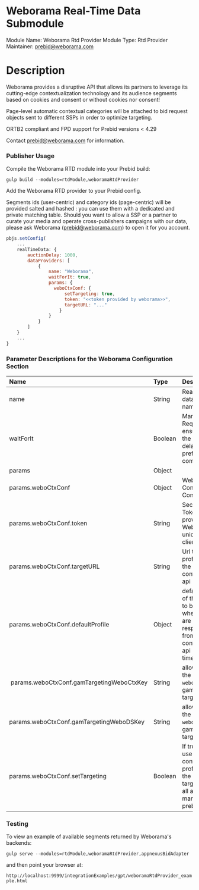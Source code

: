 # Weborama Real-Time Data Submodule

Module Name: Weborama Rtd Provider
Module Type: Rtd Provider
Maintainer: prebid@weborama.com

# Description

Weborama provides a disruptive API that allows its partners to leverage its
cutting-edge contextualization technology and its audience segments based on
cookies and consent or without cookies nor consent!

Page-level automatic contextual categories will be attached to bid request objects sent to different SSPs in order to optimize targeting.

ORTB2 compliant and FPD support for Prebid versions < 4.29

Contact prebid@weborama.com for information.

### Publisher Usage

Compile the Weborama RTD module into your Prebid build:

`gulp build --modules=rtdModule,weboramaRtdProvider`

Add the Weborama RTD provider to your Prebid config.

Segments ids (user-centric) and category ids (page-centric) will be provided
salted and hashed : you can use them with a dedicated and private matching table.
Should you want to allow a SSP or a partner to curate your media and operate
cross-publishers campaigns with our data, please ask Weborama (prebid@weborama.com) to
open it for you account.

```javascript
pbjs.setConfig(
    ...
    realTimeData: {
        auctionDelay: 1000,
        dataProviders: [
            {
                name: "Weborama",
                waitForIt: true,
                params: {
                  weboCtxConf: {
                      setTargeting: true,
                      token: "<<token provided by weborama>>",
                      targetURL: "..."
                    }
                }
            }
        ]
    }
    ...
}
```

### Parameter Descriptions for the Weborama Configuration Section

| Name  |Type | Description   | Notes  |
| :------------ | :------------ | :------------ |:------------ |
| name | String | Real time data module name | Mandatory. Always 'Weborama' |
| waitForIt | Boolean | Mandatory. Required to ensure that the auction is delayed until prefetch is complete | Optional. Defaults to false but recommended to true |
| params | Object | | Optional |
| params.weboCtxConf | Object | Weborama Contextual Configuration | Optional |
| params.weboCtxConf.token | String | Security Token provided by Weborama, unique per client | Mandatory |
| params.weboCtxConf.targetURL | String | Url to be profiled in the contextual api | Optional. Defaults to `document.URL` |
| params.weboCtxConf.defaultProfile | Object | default value of the profile to be used when there are no response from contextual api (such as timeout)| Optional. Default is `{}` |
| params.weboCtxConf.gamTargetingWeboCtxKey | String | allow rename the key `webo_ctx`  in gam targeting| Optional. Default is `webo_ctx`|
| params.weboCtxConf.gamTargetingWeboDSKey | String | allow rename the key `webo_ds` in gam targeting | Optional. Default is `webo_ds`|
| params.weboCtxConf.setTargeting|Boolean|If true, will use the contextual profile to set the gam targeting of all adunits managed by prebid.js| Optional. Default is *true*.|

### Testing

To view an example of available segments returned by Weborama's backends:

`gulp serve --modules=rtdModule,weboramaRtdProvider,appnexusBidAdapter`

and then point your browser at:

`http://localhost:9999/integrationExamples/gpt/weboramaRtdProvider_example.html`
